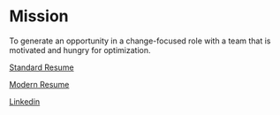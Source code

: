 # Mission

To generate an opportunity in a change-focused role with a team that is motivated and hungry for optimization. 

[Standard Resume](Résumé/Standard.pdf)

[Modern Resume](Résumé/Modern.pdf)

[Linkedin](https://www.linkedin.com/in/rabracho/)
